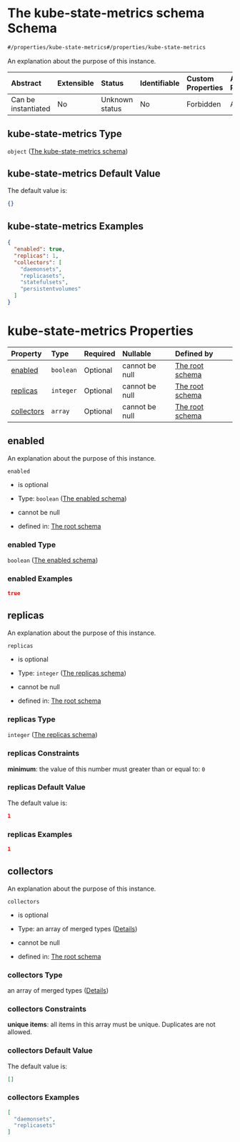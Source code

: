 # The kube-state-metrics schema Schema

```txt
#/properties/kube-state-metrics#/properties/kube-state-metrics
```

An explanation about the purpose of this instance.

| Abstract            | Extensible | Status         | Identifiable | Custom Properties | Additional Properties | Access Restrictions | Defined In                                                        |
| :------------------ | :--------- | :------------- | :----------- | :---------------- | :-------------------- | :------------------ | :---------------------------------------------------------------- |
| Can be instantiated | No         | Unknown status | No           | Forbidden         | Allowed               | none                | [values.schema.json\*](values.schema.json "open original schema") |

## kube-state-metrics Type

`object` ([The kube-state-metrics schema](values-properties-the-kube-state-metrics-schema.md))

## kube-state-metrics Default Value

The default value is:

```json
{}
```

## kube-state-metrics Examples

```json
{
  "enabled": true,
  "replicas": 1,
  "collectors": [
    "daemonsets",
    "replicasets",
    "statefulsets",
    "persistentvolumes"
  ]
}
```

# kube-state-metrics Properties

| Property                  | Type      | Required | Nullable       | Defined by                                                                                                                                                                                                          |
| :------------------------ | :-------- | :------- | :------------- | :------------------------------------------------------------------------------------------------------------------------------------------------------------------------------------------------------------------ |
| [enabled](#enabled)       | `boolean` | Optional | cannot be null | [The root schema](values-properties-the-kube-state-metrics-schema-properties-the-enabled-schema.md "#/properties/kube-state-metrics/properties/enabled#/properties/kube-state-metrics/properties/enabled")          |
| [replicas](#replicas)     | `integer` | Optional | cannot be null | [The root schema](values-properties-the-kube-state-metrics-schema-properties-the-replicas-schema.md "#/properties/kube-state-metrics/properties/replicas#/properties/kube-state-metrics/properties/replicas")       |
| [collectors](#collectors) | `array`   | Optional | cannot be null | [The root schema](values-properties-the-kube-state-metrics-schema-properties-the-collectors-schema.md "#/properties/kube-state-metrics/properties/collectors#/properties/kube-state-metrics/properties/collectors") |

## enabled

An explanation about the purpose of this instance.

`enabled`

*   is optional

*   Type: `boolean` ([The enabled schema](values-properties-the-kube-state-metrics-schema-properties-the-enabled-schema.md))

*   cannot be null

*   defined in: [The root schema](values-properties-the-kube-state-metrics-schema-properties-the-enabled-schema.md "#/properties/kube-state-metrics/properties/enabled#/properties/kube-state-metrics/properties/enabled")

### enabled Type

`boolean` ([The enabled schema](values-properties-the-kube-state-metrics-schema-properties-the-enabled-schema.md))

### enabled Examples

```json
true
```

## replicas

An explanation about the purpose of this instance.

`replicas`

*   is optional

*   Type: `integer` ([The replicas schema](values-properties-the-kube-state-metrics-schema-properties-the-replicas-schema.md))

*   cannot be null

*   defined in: [The root schema](values-properties-the-kube-state-metrics-schema-properties-the-replicas-schema.md "#/properties/kube-state-metrics/properties/replicas#/properties/kube-state-metrics/properties/replicas")

### replicas Type

`integer` ([The replicas schema](values-properties-the-kube-state-metrics-schema-properties-the-replicas-schema.md))

### replicas Constraints

**minimum**: the value of this number must greater than or equal to: `0`

### replicas Default Value

The default value is:

```json
1
```

### replicas Examples

```json
1
```

## collectors

An explanation about the purpose of this instance.

`collectors`

*   is optional

*   Type: an array of merged types ([Details](values-properties-the-kube-state-metrics-schema-properties-the-collectors-schema-items.md))

*   cannot be null

*   defined in: [The root schema](values-properties-the-kube-state-metrics-schema-properties-the-collectors-schema.md "#/properties/kube-state-metrics/properties/collectors#/properties/kube-state-metrics/properties/collectors")

### collectors Type

an array of merged types ([Details](values-properties-the-kube-state-metrics-schema-properties-the-collectors-schema-items.md))

### collectors Constraints

**unique items**: all items in this array must be unique. Duplicates are not allowed.

### collectors Default Value

The default value is:

```json
[]
```

### collectors Examples

```json
[
  "daemonsets",
  "replicasets"
]
```
